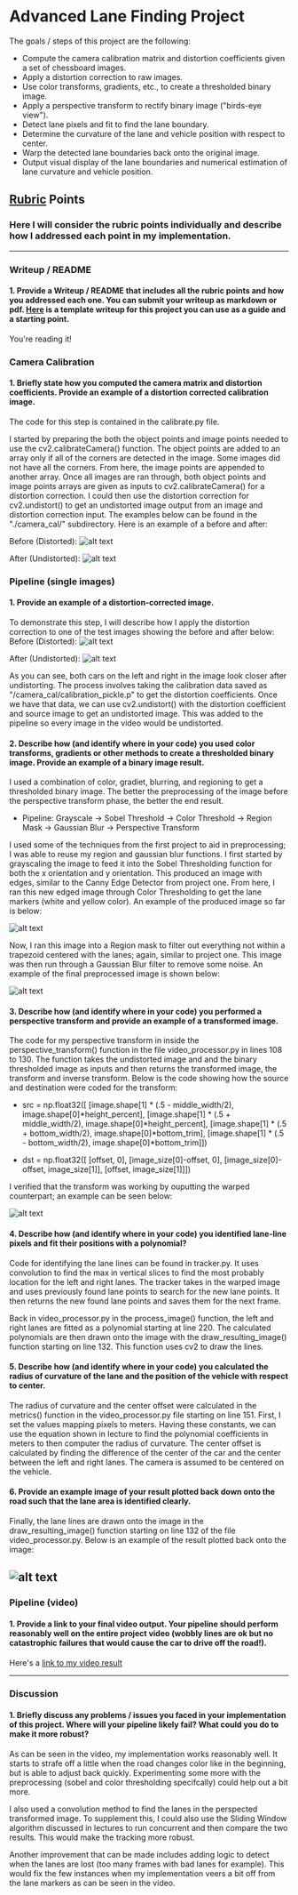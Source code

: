 # **Advanced Lane Finding Project**

The goals / steps of this project are the following:

* Compute the camera calibration matrix and distortion coefficients given a set of chessboard images.
* Apply a distortion correction to raw images.
* Use color transforms, gradients, etc., to create a thresholded binary image.
* Apply a perspective transform to rectify binary image ("birds-eye view").
* Detect lane pixels and fit to find the lane boundary.
* Determine the curvature of the lane and vehicle position with respect to center.
* Warp the detected lane boundaries back onto the original image.
* Output visual display of the lane boundaries and numerical estimation of lane curvature and vehicle position.

[//]: # (Image References)

[image1]: ./camera_cal/calibration1.jpg "Distorted Checkerboard"
[image2]: ./camera_cal/calibration1_undistorted.jpg "Undistorted Checkerboard"
[image3]: ./test_images/test1.jpg "Road Image Distorted"
[image4]: ./test_images/test1_undistorted.jpg "Road Image Undistorted"
[image5]: ./test_images/thresholded6.jpg "Sobel and Color Thresholded"
[image6]: ./test_images/regioned6.jpg "Regioned and Blurred"
[image7]: ./test_images/warped6.jpg "Warp Example"
[image8]: resulting_image.PNG "Final Resulting Image"
[image9]: ./examples/output.jpg "Output"

## [Rubric](https://review.udacity.com/#!/rubrics/571/view) Points

### Here I will consider the rubric points individually and describe how I addressed each point in my implementation.  

---

### Writeup / README

#### 1. Provide a Writeup / README that includes all the rubric points and how you addressed each one.  You can submit your writeup as markdown or pdf.  [Here](https://github.com/udacity/CarND-Advanced-Lane-Lines/blob/master/writeup_template.md) is a template writeup for this project you can use as a guide and a starting point.  

You're reading it!

### Camera Calibration

#### 1. Briefly state how you computed the camera matrix and distortion coefficients. Provide an example of a distortion corrected calibration image.

The code for this step is contained in the calibrate.py file.

I started by preparing the both the object points and image points needed to use the cv2.calibrateCamera() function. The object points are added to an array only if all of the corners are detected in the image. Some images did not have all the corners. From here, the image points are appended to another array. Once all images are ran through, both object points and image points arrays are given as inputs to cv2.calibrateCamera() for a distortion correction. I could then use the distortion correction for cv2.undistort() to get an undistorted image output from an image and distortion correction input. The examples below can be found in the "./camera_cal/" subdirectory. Here is an example of a before and after:

Before (Distorted):
![alt text][image1]

After (Undistorted):
![alt text][image2]

### Pipeline (single images)

#### 1. Provide an example of a distortion-corrected image.

To demonstrate this step, I will describe how I apply the distortion correction to one of the test images showing the before and after below:
Before (Distorted):
![alt text][image3]

After (Undistorted):
![alt text][image4]

As you can see, both cars on the left and right in the image look closer after undistorting. The process involves taking the calibration data saved as "/camera_cal/calibration_pickle.p" to get the distortion coefficients. Once we have that data, we can use cv2.undistort() with the distortion coefficient and source image to get an undistorted image. This was added to the pipeline so every image in the video would be undistorted.

#### 2. Describe how (and identify where in your code) you used color transforms, gradients or other methods to create a thresholded binary image.  Provide an example of a binary image result.

I used a combination of color, gradiet, blurring, and regioning to get a thresholded binary image. The better the preprocessing of the image before the perspective transform phase, the better the end result.

* Pipeline:
Grayscale -> Sobel Threshold -> Color Threshold -> Region Mask -> Gaussian Blur -> Perspective Transform

I used some of the techniques from the first project to aid in preprocessing; I was able to reuse my region and gaussian blur functions. I first started by grayscaling the image to feed it into the Sobel Thresholding function for both the x orientation and y orientation. This produced an image with edges, similar to the Canny Edge Detector from project one. From here, I ran this new edged image through Color Thresholding to get the lane markers (white and yellow color). An example of the produced image so far is below:

![alt text][image5]

Now, I ran this image into a Region mask to filter out everything not within a trapezoid centered with the lanes; again, similar to project one. This image was then run through a Gaussian Blur filter to remove some noise. An example of the final preprocessed image is shown below:

![alt text][image6]

#### 3. Describe how (and identify where in your code) you performed a perspective transform and provide an example of a transformed image.

The code for my perspective transform in inside the perspective_transform() function in the file video_processor.py in lines 108 to 130. The function takes the undistorted image and and the binary thresholded image as inputs and then returns the transformed image, the transform and inverse transform. Below is the code showing how the source and destination were coded for the transform:

* src = np.float32([
		[image.shape[1] * (.5 - middle_width/2), image.shape[0]*height_percent], 
		[image.shape[1] * (.5 + middle_width/2), image.shape[0]*height_percent], 
		[image.shape[1] * (.5 + bottom_width/2), image.shape[0]*bottom_trim],
		[image.shape[1] * (.5 - bottom_width/2), image.shape[0]*bottom_trim]])

* dst = np.float32([
		[offset, 0], [image_size[0]-offset, 0], 
		[image_size[0]- offset, image_size[1]], 
		[offset, image_size[1]]])

I verified that the transform was working by ouputting the warped counterpart; an example can be seen below:

![alt text][image7]
#### 4. Describe how (and identify where in your code) you identified lane-line pixels and fit their positions with a polynomial?

Code for identifying the lane lines can be found in tracker.py. It uses convolution to find the max in vertical slices to find the most probably location for the left and right lanes. The tracker takes in the warped image and uses previously found lane points to search for the new lane points. It then returns the new found lane points and saves them for the next frame.

Back in video_processor.py in the process_image() function, the left and right lanes are fitted as a polynomial starting at line 220. The calculated polynomials are then drawn onto the image with the draw_resulting_image() function starting on line 132. This function uses cv2 to draw the lines.

#### 5. Describe how (and identify where in your code) you calculated the radius of curvature of the lane and the position of the vehicle with respect to center.

The radius of curvature and the center offset were calculated in the metrics() function in the video_processor.py file starting on line 151. First, I set the values mapping pixels to meters. Having these constants, we can use the equation shown in lecture to find the polynomial coefficients in meters to then computer the radius of curvature. The center offset is calculated by finding the difference of the center of the car and the center between the left and right lanes. The camera is assumed to be centered on the vehicle.

#### 6. Provide an example image of your result plotted back down onto the road such that the lane area is identified clearly.

Finally, the lane lines are drawn onto the image in the draw_resulting_image() function starting on line 132 of the file video_processor.py. Below is an example of the result plotted back onto the image:

![alt text][image8]
---

### Pipeline (video)

#### 1. Provide a link to your final video output.  Your pipeline should perform reasonably well on the entire project video (wobbly lines are ok but no catastrophic failures that would cause the car to drive off the road!).

Here's a [link to my video result](./output_video.mp4)

---

### Discussion

#### 1. Briefly discuss any problems / issues you faced in your implementation of this project.  Where will your pipeline likely fail?  What could you do to make it more robust?

As can be seen in the video, my implementation works reasonably well. It starts to strafe off a little when the road changes color like in the beginning, but is able to adjust back quickly. Experimenting some more with the preprocessing (sobel and color thresholding specifcally) could help out a bit more.

I also used a convolution method to find the lanes in the perspected transformed image. To supplement this, I could also use the Sliding Window algorithm discussed in lectures to run concurrent and then compare the two results. This would make the tracking more robust.

Another improvement that can be made includes adding logic to detect when the lanes are lost (too many frames with bad lanes for example). This would fix the few instances when my implementation veers a bit off from the lane markers as can be seen in the video.
